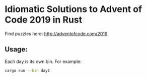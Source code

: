 # Idiomatic Solutions to Advent of Code 2019 in Rust

Find puzzles here: http://adventofcode.com/2019

## Usage:

Each day is its own bin.
For example:

```bash
cargo run --bin day1
```
